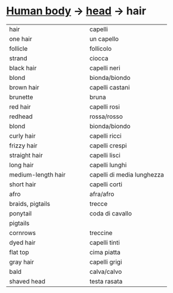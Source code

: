 # [Human body](human-body.html) -> [head](human-body-head.html) -> hair 

<table>
<tr>
<td width="50%">hair</td>
<td>capelli</td>
</tr>
<tr>
<td width="50%">one hair</td>
<td>un capello</td>
</tr>
<tr>
<td width="50%">follicle</td>
<td>follicolo</td>
</tr>
<tr>
<td width="50%">strand</td>
<td>ciocca</td>
</tr>
<tr>
<td width="50%">black hair</td>
<td>capelli neri</td>
</tr>
<tr>
<td width="50%">blond</td>
<td>bionda/biondo</td>
</tr>
<tr>
<td width="50%">brown hair</td>
<td>capelli castani</td>
</tr>
<tr>
<td width="50%">brunette</td>
<td>bruna</td>
</tr>
<tr>
<td width="50%">red hair</td>
<td>capelli rosi</td>
</tr>
<tr>
<td width="50%">redhead</td>
<td>rossa/rosso</td>
</tr>
<tr>
<td width="50%">blond</td>
<td>bionda/biondo</td>
</tr>
<tr>
<td width="50%">curly hair</td>
<td>capelli ricci</td>
</tr>
<tr>
<td width="50%">frizzy hair</td>
<td>capelli crespi</td>
</tr>
<tr>
<td width="50%">straight hair</td>
<td>capelli lisci</td>
</tr>
<tr>
<td width="50%">long hair</td>
<td>capelli lunghi</td>
</tr>
<tr>
<td width="50%">medium-length hair</td>
<td>capelli di media lunghezza</td>
</tr>
<tr>
<td width="50%">short hair</td>
<td>capelli corti</td>
</tr>
<tr>
<td width="50%">afro</td>
<td>afra/afro</td>
</tr>
<tr>
<td width="50%">braids, pigtails</td>
<td>trecce</td>
</tr>
<tr>
<td width="50%">ponytail</td>
<td>coda di cavallo</td>
</tr>
<tr>
<td width="50%">pigtails</td>
<td></td>
</tr>
<tr>
<td width="50%">cornrows</td>
<td>treccine</td>
</tr>
<tr>
<td width="50%">dyed hair</td>
<td>capelli tinti</td>
</tr>
<tr>
<td width="50%">flat top</td>
<td>cima piatta</td>
</tr>
<tr>
<td width="50%">gray hair</td>
<td>capelli grigi</td>
</tr>
<tr>
<td width="50%">bald</td>
<td>calva/calvo</td>
</tr>
<tr>
<td width="50%">shaved head</td>
<td>testa rasata</td>
</tr>
</table>
